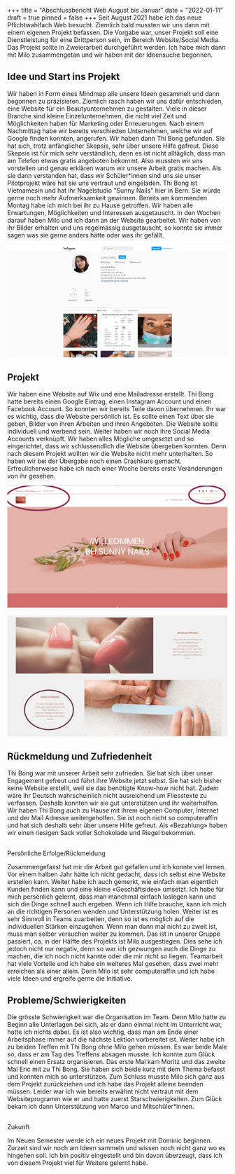 +++
title = "Abschlussbericht Web August bis Januar"
date = "2022-01-11"
draft = true
pinned = false
+++
Seit August 2021 habe ich das neue Pflichtwahlfach Web besucht. Ziemlich bald mussten wir uns dann mit einem eigenen Projekt befassen. Die Vorgabe war, unser Projekt soll eine Dienstleistung für eine Drittperson sein, im Bereich Website/Social Media. Das Projekt sollte in Zweierarbeit durchgeführt werden. Ich habe mich dann mit Milo zusammengetan und wir haben mit der Ideensuche begonnen. 

## Idee und Start ins Projekt

Wir haben in Form eines Mindmap alle unsere Ideen gesammelt und dann begonnen zu präzisieren. Ziemlich rasch haben wir uns dafür entschieden, eine Website für ein Beautyunternehmen zu gestalten. Viele in dieser Branche sind kleine Einzelunternehmen, die nicht viel Zeit und Möglichkeiten haben für Marketing oder Erneuerungen. Nach einem Nachmittag habe wir bereits verschieden Unternehmen, welche wir auf Google finden konnten, angerufen. 
Wir haben dann Thi Bong gefunden. Sie hat sich, trotz anfänglicher Skepsis, sehr über unsere Hilfe gefreut. Diese Skepsis ist für mich sehr verständlich, denn es ist nicht alltäglich, dass man am Telefon etwas gratis angeboten bekommt. Also mussten wir uns vorstellen und genau erklären warum wir unsere Arbeit gratis machen. Als sie dann verstanden hat, dass wir Schüler*innen sind uns sie unser Pilotprojekt wäre hat sie uns vertraut und eingeladen. Thi Bong ist Vietnamesin und hat ihr  Nagelstudio "Sunny Nails" hier in Bern. Sie würde gerne noch mehr Aufmerksamkeit gewinnen. Bereits am kommenden Montag habe ich mich bei ihr zu Hause getroffen. Wir haben alle Erwartungen, Möglichkeiten und Interessen ausgetauscht. In den Wochen darauf haben Milo und ich dann an der Website gearbeitet. Wir haben von ihr Bilder erhalten und uns regelmässig ausgetauscht, so konnte sie immer sagen was sie gerne anders hätte oder was ihr gefällt.

![Thi Bong hatte hier bereits einen Instagram Account um ihre Arbeiten zu Teilen. Neu hat sie auch ihre Website verlinkt und ihre Follower können mehr über sie erfahren. ](instagramm.png "Thi Bong ")

## Projekt

Wir haben eine Website auf Wix und eine Mailadresse erstellt. Thi Bong hatte bereits einen Google Eintrag, einen Instagram Account und einen Facebook Account. So konnten wir bereits Teile davon übernehmen. 
Ihr war es wichtig, dass die Website persönlich ist. Es sollte einen Text über sie geben, Bilder von ihren Arbeiten und ihren Angeboten. Die Website sollte individuell und werbend sein. Weiter haben wir noch ihre Social Media Accounts verknüpft. 
Wir haben alles Mögliche umgesetzt und so eingerichtet, dass wir schlussendlich die Website übergeben konnten. Denn nach diesem Projekt wollten wir die Website nicht mehr unterhalten. So haben wir bei der Übergabe noch einen Crashkurs gemacht. Erfreulicherweise habe ich nach einer Woche bereits erste Veränderungen von ihr gesehen. 

![Auf jeder Seite kann man ihre Kontaktdaten sehen und direkt auf die Social Media Accounts wechseln. Die Startseite entspricht  ihrer Social identity.](bild-sunnynails-1-.png "Startseite der Website")

![Hier sieht man wie Thi Bong ihre Angebote vermarktet. Sie hat zu allen Dienstleistungen einen kleinen Text um die Arbeit hervorzuheben und zu individualisieren.](unbenannt-1-.png "Angebote ")

## Rückmeldung und Zufriedenheit

Thi Bong war mit unserer Arbeit sehr zufrieden. Sie hat sich über unser Engagement gefreut und führt ihre Website jetzt selbst. Sie hat sich bisher keine Website erstellt, weil sie das benötigte Know-how nicht hat. Zudem wäre ihr Deutsch wahrscheinlich nicht ausreichend um Fliesstexte zu verfassen. Deshalb konnten wir sie gut unterstützen und ihr weiterhelfen. Wir haben Thi Bong auch zu Hause mit ihrem eigenen Computer, Internet und der Mail Adresse weitergeholfen. Sie ist noch nicht so computeraffin und hat sich deshalb sehr über unsere Hilfe gefreut. Als «Bezahlung» haben wir einen riesigen Sack voller Schokolade und Riegel bekommen. 

## 
Persönliche Erfolge/Rückmeldung


Zusammengefasst hat mir die Arbeit gut gefallen und ich konnte viel lernen. Vor einem halben Jahr hätte ich nicht gedacht, dass ich selbst eine Website erstellen kann. Weiter habe ich auch gemerkt, wie einfach man eigentlich Kunden finden kann und eine kleine «Geschäftsidee» umsetzt. Ich habe für mich persönlich gelernt, dass man manchmal einfach loslegen kann und sich die Dinge schnell auch ergeben. Wenn ich Hilfe brauche, kann ich mich an die richtigen Personen wenden und Unterstützung holen. Weiter ist es sehr Sinnvoll in Teams zuarbeiten, denn so ist es möglich auf die individuellen Stärken einzugehen. Wenn man dann mal nicht zu zweit ist, muss man selber versuchen weiter zu kommen. Das ist in unserer Gruppe passiert, ca. in der Hälfte des Projekts ist Milo ausgestiegen. Dies sehe ich jedoch nicht nur negativ, denn so war ich gezwungen auch die Dinge zu machen, die ich noch nicht kannte oder die mir nicht so liegen. Teamarbeit hat viele Vorteile und ich habe ein weiteres Mal gesehen, dass zwei mehr erreichen als einer allein. Denn Milo ist sehr computeraffin und ich habe viele Ideen und ergreife gerne die Initiative. 

## Probleme/Schwierigkeiten


Die grösste Schwierigkeit war die Organisation im Team. Denn Milo hatte zu Beginn alle Unterlagen bei sich, als er dann einmal nicht im Unterricht war, hatte ich nichts dabei. Es ist also wichtig, dass man am Ende einer Arbeitsphase immer auf die nächste Lektion vorbereitet ist. Weiter habe ich zu beiden Treffen mit Thi Bong ohne Milo gehen müssen. Es war beide Male so, dass er am Tag des Treffens absagen musste. Ich konnte zum Glück schnell einen Ersatz organisieren. Das erste Mal kam Moritz und das zweite Mal Eric mit zu Thi Bong. Sie haben sich beide kurz mit dem Thema befasst und konnten mich so unterstützen. Zum Schluss musste Milo sich ganz aus dem Projekt zurückziehen und ich habe das Projekt alleine beenden müssen. Leider war ich wie bereits erwähnt nicht vertraut mit dem Websiteprogramm wie er und hatte zuerst Starschwierigkeiten. Zum Glück bekam ich dann Unterstützung von Marco und Mitschüler*innen. 

## 
Zukunft 


Im Neuen Semester werde ich ein neues Projekt mit Dominic beginnen. Zurzeit sind wir noch am Ideen sammeln und wissen noch nicht ganz wo es hingehen soll. Ich bin positiv eingestellt und bin davon überzeugt, dass ich von diesem Projekt viel für Weitere gelernt habe.
